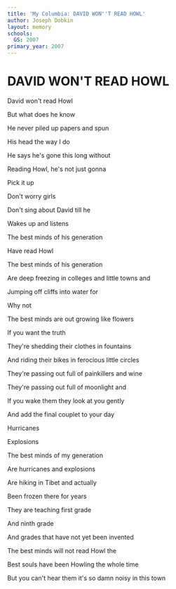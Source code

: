 ```yaml
---
title: 'My Columbia: DAVID WON''T READ HOWL'
author: Joseph Dobkin
layout: memory
schools:
  GS: 2007
primary_year: 2007
---
```

# DAVID WON'T READ HOWL

David won't read Howl

But what does he know

He never piled up papers and spun

His head the way I do

He says he's gone this long without

Reading Howl, he's not just gonna

Pick it up

Don't worry girls

Don't sing about David till he

Wakes up and listens

The best minds of his generation

Have read Howl

The best minds of his generation

Are deep freezing in colleges and little towns and

Jumping off cliffs into water for

Why not

The best minds are out growing like flowers

If you want the truth

They're shedding their clothes in fountains

And riding their bikes in ferocious little circles

They're passing out full of painkillers and wine

They're passing out full of moonlight and

If you wake them they look at you gently

And add the final couplet to your day

Hurricanes

Explosions

The best minds of my generation

Are hurricanes and explosions

Are hiking in Tibet and actually

Been frozen there for years

They are teaching first grade

And ninth grade

And grades that have not yet been invented

The best minds will not read Howl the

Best souls have been Howling the whole time

But you can't hear them it's so damn noisy in this town
